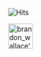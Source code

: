 ![Hits](https://hits.seeyoufarm.com/api/count/incr/badge.svg?url=https://github.com/brandon-wallace)

<a href="https://dev.to/brandonwallace">
  <img src="https://d2fltix0v2e0sb.cloudfront.net/dev-badge.svg" alt="brandon_wallace's DEV Community Profile" height="50" width="50">
</a>

<!--
**brandon-wallace/brandon-wallace** is a ✨ _special_ ✨ repository because its `README.md` (this file) appears on your GitHub profile.

Here are some ideas to get you started:

- 🔭 I’m currently working on ...
- 🌱 I’m currently learning ...
- 👯 I’m looking to collaborate on ...
- 🤔 I’m looking for help with ...
- 💬 Ask me about ...
- 📫 How to reach me: ...
- 😄 Pronouns: ...
- ⚡ Fun fact: ...
-->
